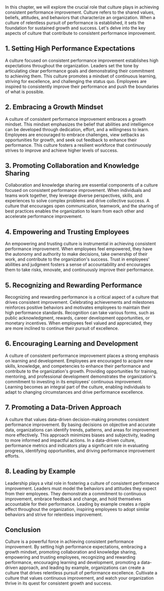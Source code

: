 
In this chapter, we will explore the crucial role that culture plays in achieving consistent performance improvement. Culture refers to the shared values, beliefs, attitudes, and behaviors that characterize an organization. When a culture of relentless pursuit of performance is established, it sets the foundation for sustained growth and success. Let's delve into the key aspects of culture that contribute to consistent performance improvement.

## 1\. Setting High Performance Expectations

A culture focused on consistent performance improvement establishes high expectations throughout the organization. Leaders set the tone by articulating clear performance goals and demonstrating their commitment to achieving them. This culture promotes a mindset of continuous learning, striving for excellence, and challenging the status quo. Employees are inspired to consistently improve their performance and push the boundaries of what is possible.

## 2\. Embracing a Growth Mindset

A culture of consistent performance improvement embraces a growth mindset. This mindset emphasizes the belief that abilities and intelligence can be developed through dedication, effort, and a willingness to learn. Employees are encouraged to embrace challenges, view setbacks as opportunities for growth, and seek out feedback to enhance their performance. This culture fosters a resilient workforce that continuously strives to improve and achieve higher levels of success.

## 3\. Promoting Collaboration and Knowledge Sharing

Collaboration and knowledge sharing are essential components of a culture focused on consistent performance improvement. When individuals and teams work together, they leverage diverse perspectives, skills, and experiences to solve complex problems and drive collective success. A culture that encourages open communication, teamwork, and the sharing of best practices enables the organization to learn from each other and accelerate performance improvement.

## 4\. Empowering and Trusting Employees

An empowering and trusting culture is instrumental in achieving consistent performance improvement. When employees feel empowered, they have the autonomy and authority to make decisions, take ownership of their work, and contribute to the organization's success. Trust in employees' abilities and judgment fosters a sense of accountability and encourages them to take risks, innovate, and continuously improve their performance.

## 5\. Recognizing and Rewarding Performance

Recognizing and rewarding performance is a critical aspect of a culture that drives consistent improvement. Celebrating achievements and milestones reinforces positive behaviors and motivates employees to maintain their high performance standards. Recognition can take various forms, such as public acknowledgment, rewards, career development opportunities, or monetary incentives. When employees feel valued and appreciated, they are more inclined to continue their pursuit of excellence.

## 6\. Encouraging Learning and Development

A culture of consistent performance improvement places a strong emphasis on learning and development. Employees are encouraged to acquire new skills, knowledge, and competencies to enhance their performance and contribute to the organization's growth. Providing opportunities for training, mentoring, and professional development demonstrates the organization's commitment to investing in its employees' continuous improvement. Learning becomes an integral part of the culture, enabling individuals to adapt to changing circumstances and drive performance excellence.

## 7\. Promoting a Data-Driven Approach

A culture that values data-driven decision-making promotes consistent performance improvement. By basing decisions on objective and accurate data, organizations can identify trends, patterns, and areas for improvement more effectively. This approach minimizes biases and subjectivity, leading to more informed and impactful actions. In a data-driven culture, performance metrics and indicators play a significant role in evaluating progress, identifying opportunities, and driving performance improvement efforts.

## 8\. Leading by Example

Leadership plays a vital role in fostering a culture of consistent performance improvement. Leaders must model the behaviors and attitudes they expect from their employees. They demonstrate a commitment to continuous improvement, embrace feedback and change, and hold themselves accountable for their performance. Leading by example creates a ripple effect throughout the organization, inspiring employees to adopt similar behaviors and strive for relentless improvement.

## Conclusion

Culture is a powerful force in achieving consistent performance improvement. By setting high performance expectations, embracing a growth mindset, promoting collaboration and knowledge sharing, empowering and trusting employees, recognizing and rewarding performance, encouraging learning and development, promoting a data-driven approach, and leading by example, organizations can create a culture that drives relentless pursuit of performance excellence. Cultivate a culture that values continuous improvement, and watch your organization thrive in its quest for consistent growth and success.
